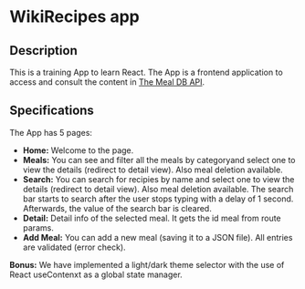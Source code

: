 # WikiRecipes app

## Description
This is a training App to learn React.
The App is a frontend application to access and consult the content in [The Meal DB API](https://themealdb.com/api.php).

## Specifications
The App has 5 pages:
- **Home:** Welcome to the page.
- **Meals:** You can see and filter all the meals by categoryand select one to view the details (redirect to detail view).  Also meal deletion available.
- **Search:** You can search for recipies by name and select one to view the details (redirect to detail view). Also meal deletion available.
The search bar starts to search after the user stops typing with a delay of 1 second. Afterwards, the value of the search bar is cleared.
- **Detail:** Detail info of the selected meal. It gets the id meal from route params.
- **Add Meal:** You can add a new meal (saving it to a JSON file). All entries are validated (error check).

**Bonus:**  We have implemented a light/dark theme selector with the use of React useContenxt
as a global state manager.
